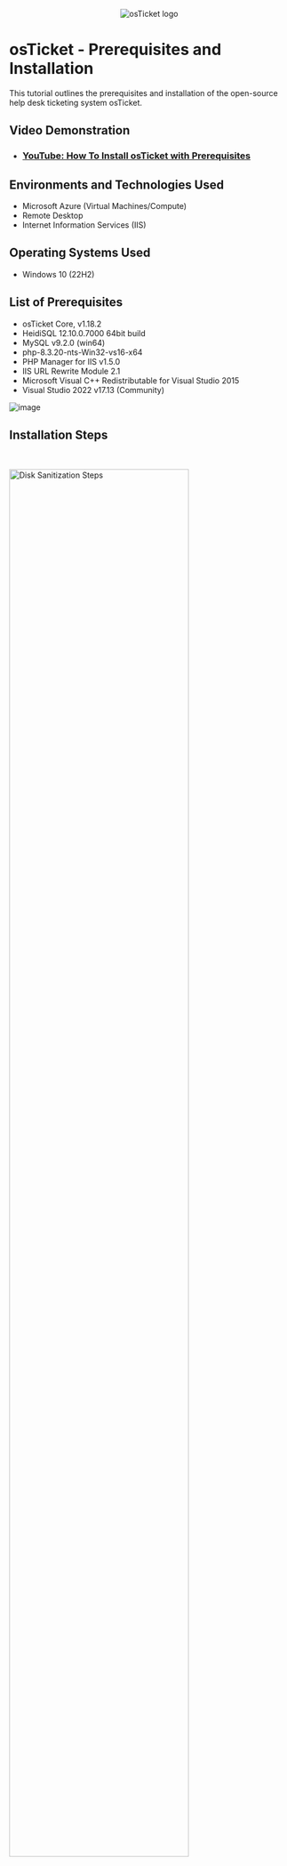 <p align="center">
<img src="https://i.imgur.com/Clzj7Xs.png" alt="osTicket logo"/>
</p>

<h1>osTicket - Prerequisites and Installation</h1>
This tutorial outlines the prerequisites and installation of the open-source help desk ticketing system osTicket.<br />


<h2>Video Demonstration</h2>

- ### [YouTube: How To Install osTicket with Prerequisites](https://www.youtube.com/watch?v=o-YBDTqX_ZU)

<h2>Environments and Technologies Used</h2>

- Microsoft Azure (Virtual Machines/Compute)
- Remote Desktop
- Internet Information Services (IIS)

<h2>Operating Systems Used </h2>

- Windows 10 (22H2)

<h2>List of Prerequisites</h2>

- osTicket Core, v1.18.2
- HeidiSQL 12.10.0.7000 64bit build
- MySQL v9.2.0 (win64)
- php-8.3.20-nts-Win32-vs16-x64
- PHP Manager for IIS v1.5.0
- IIS URL Rewrite Module 2.1 
- Microsoft Visual C++ Redistributable for Visual Studio 2015
- Visual Studio 2022 v17.13 (Community)

![image](https://github.com/user-attachments/assets/b316e094-837e-41b4-a7f9-f1bf8e62acab)<br/>

<h2>Installation Steps</h2>

<br />

<p>
<img src="https://github.com/user-attachments/assets/8ca00ad8-2185-4006-8140-cee0ba2f2df6" height="80%" width="80%" alt="Disk Sanitization Steps"/>
</p>
<p>
<b>Enable IIS (Internet Information Services) in Windows WITH CGI (Common Gateway Interface)</b><br />
Open a browser tab and type <b>127.0.0.1</b> in the address bar. You should get a message similar to <b>This site can't be reached.</b><br/>

1. Type <b>Control Panel</b> in the desktop search area and open it. Select `Programs` > `Turn Windows features on or off`
2. Tick :white_square_button: the <b>Internet Information Services</b> box and expand
3. Expand <b>Worldwide Web Services</b> and then <b>Application Development Features</b>
4. Check &#x1F5F9; the <b>CGI</b> box and click `OK`. Once the operation is done, click `Close` and close the <b>Programs</b> window.<br/>
5. Refresh the browser tab and it should open to a tab similar to the image above.
</p>

<br/>


<p>
<img src="https://github.com/user-attachments/assets/f2d1695b-ef7b-426f-9957-16d5a7fa52fc" height="80%" width="80%" alt="Disk Sanitization Steps"/>
</p>

<b>Install PHP Manager for IIS</b></br>
1. Navigate to https://github.com/phpmanager/phpmanager/releases on your browser.
2. Click on the file named <b>PHPManagerForIIS_x64.msi</b>. The file will be downloaded automatically.
3. Type <b>File Explorer</b> in the search box and open it.
4. Open the <b>Downloads</b> folder.
5. Double-click the file `PHPManagerForIIS_x64` > click `Next` > accept the terms > `Next` > `Next` > `Install` > `Finish`.<br/><br/>

<p>
<img src="https://github.com/user-attachments/assets/56b5e9aa-532b-4f0e-92f5-a759bb9622ad" height="80%" width="80%" alt="Disk Sanitization Steps"/>
</p>

<b>Install the IIS URL Rewrite Module</b></br>
1. Navigate to https://www.iis.net/downloads/microsoft/url-rewrite.
2. Click on the <b>English: x64 installer</b> file. The file will be downloaded automatically.
3. Double-click the file `rewrite_amd64_en-US` and accept the terms. Click `Install` and then `Finish`.<br/><br/>

<p>
<img src="https://github.com/user-attachments/assets/7d5ace4d-bb33-4014-bc6f-7c5bb2687cf4" height="80%" width="80%" alt="Disk Sanitization Steps"/>
</p>

<b>Create a folder on the (C:) drive called PHP</b></br>
1. Type <b>File Explorer</b> in the Search box and open it.
2. Click on the ![laptop](https://github.com/user-attachments/assets/c5c0284b-de55-4fa3-8068-503056ac8200) icon > Double-click the <b>Windows (C:)</b> drive icon
3. Right-click inside the window and select <b>New</b> > <b>Folder</b>. Name the folder <b>PHP</b>, press <b>Enter</b> and leave the window open.<br/><br/>

<p>
<img src="https://github.com/user-attachments/assets/873bdcb8-9c1e-4321-b785-954b1741076e" height="80%" width="80%" alt="Disk Sanitization Steps"/>
</p>

<b>Download the PHP files</b></br>
1. Go to https://windows.php.net/download#php-8.4.
2. Select the <b>VS16 x64 Non Thread Safe (2025-Apr-08 22:21:54) Zip [30.7MB]</b> file. The file will be downloaded automatically.</br><br/>

<p>
<img src="https://github.com/user-attachments/assets/559b0df8-a4b6-460a-85a2-71a76e14beb1" height="80%" width="80%" alt="Disk Sanitization Steps"/>
</p>

<b>Copy the files from the `php-8.3.20-nts-Win32-vs16-x64` zipped folder into the PHP folder.</b></br>
1. Once downloaded, navigate to the <b>Downloads</b> folder and double-click on the `php-8.3.20-nts-Win32-vs16-x64` zipped folder.
2. Select all the files and copy them (by right-clicking inside the window, clicking `OK` on the <b>Windows Security</b> window pop-up, and clicking on <b>Copy</b>).
3. Open the <b>PHP</b> folder on the <b>(C:)</b> drive and paste the contents of the `php-8.3.20-nts-Win32-vs16-x64` folder inside it.
4. You can close the `php-8.3.20-nts-Win32-vs16-x64` folder.</b></br><br/>

<p>
<img src="https://github.com/user-attachments/assets/7ceb23d1-ce5e-4927-bcba-0dc90c17c478" height="80%" width="80%" alt="Disk Sanitization Steps"/>
</p>

<b>Install Visual C++ Redistributable</b></br>
1. Go to https://www.microsoft.com/en-us/download/details.aspx?id=48145.
2. Click on <b>Download</b>, select <b>vc_redist.x64.exe</b>, and click on <b>Download</b>.
3. Open the <b>Downloads</b> folder, double-click on the `vc_redist.x64` file, agree to the terms and click `Install`. Click `Close`.</br><br/>

<p>
<img src="https://github.com/user-attachments/assets/680b6d8d-ec61-4ab0-a07f-5f47ad453f80" height="80%" width="80%" alt="Disk Sanitization Steps"/>
</p>

<b>Install Visual Studio</b></br>
1. Go to https://visualstudio.microsoft.com/ and click on <b>Download Visual Studio</b>.
2. Once downloaded, go back to the <b>Downloads</b> folder, double-click the `VisualStudioSetup` file and click `Continue`.
3. In the <b>Workloads</b> tab, under <b>Other toolsets</b>, select <b>Data storage and processing</b>.
4. Click `Install`. This might take a few minutes.
5. Once it finishes installing, close the <b>Visual Studio 2022</b> windows.</b></br><br/>

<p>
<img src="https://github.com/user-attachments/assets/68064547-7419-4d8a-9f9b-f50702062368" height="80%" width="80%" alt="Disk Sanitization Steps"/>
</p>

<b>Install MySQL 9.2.0</b></br>
1. Go to https://dev.mysql.com/downloads/mysql/.
2. Download the <b>Windows (x86, 64-bit), MSI Installer</b> file. Click on <b>No thanks, just start my download.</b>
3. Go back to the <b>Downloads</b> folder and double-click the `mysql-9.2.0-winx64` file. Click `Next`, accept the terms and click `Next`.
4. Select `Typical` on the <b>Choose Setup Type</b> section and click `Install`. Click `Finish`.</br>
5. In the <b>MySQL Configurator</b> window, click `Next` until you get to the <b>Accounts and Roles</b> section.
6. Type the word <b>root</b> as your password. Click `Next` until you get to the <b>Apply Configuration</b> section.
7. Once there, click `Execute`. Once that's done, click `Next` and then `Finish`.</br><br/>

<p>
<img src="https://github.com/user-attachments/assets/15dba9f4-8bce-4001-ab48-4b8668dbe845" height="80%" width="80%" alt="Disk Sanitization Steps"/>
</p>

<b>Open IIS as an Administrator</b></br>
1. Type <b>IIS</b> in the search box and select <b>Run as administrator</b>.</br><br/>

<p>
<img src="https://github.com/user-attachments/assets/018b3d25-1a4c-4628-87d4-6d139a44f321" height="80%" width="80%" alt="Disk Sanitization Steps"/>
</p>

<b>Register PHP from within IIS</b></br>
1. Double-click the <b>PHP Manager</b> icon inside the <b>Internet Information Services (IIS) Manager</b> window.
2. Click on the <b>Register new PHP version</b> link. A window will open.
3. Click on the ellipsis `...`. Double-click on the <b>PHP</b> folder.
4. Double-click the `php-cgi` file and click `OK`.</br><br/>

<p>
<img src="https://github.com/user-attachments/assets/caef7993-ddda-4773-98d2-d4675b16dd76" height="80%" width="80%" alt="Disk Sanitization Steps"/>
</p>

<b>Reload IIS</b></br>
1. In the <b>Internet Information Services (IIS) Manager</b> window, click on the <b>osTicket-vm...</b> name on the left side under <b>Connections</b>.
2. You'll see a right side-panel open that says <b>Manage Server</b>. There you will have the option to `Restart`, `Start` or `Stop` the server.
3. You can also right-click on the <b>osTicket-vm...</b> name and start or stop there. Stop and start the server once.</br><br/>


<p>
<img src="https://github.com/user-attachments/assets/63333852-7346-4007-9594-62522515e9b2" height="80%" width="80%" alt="Disk Sanitization Steps"/>
</p>

<b>Download osTicket</b></br>
1. Go to https://osticket.com/.
2. Click on <b>Get Started</b>. Navigate to the <b>Open Source</b> column and click on <b>Download</b>.
3. Select the latest osTicket Core version and click on <b>Next Step</b>. Select your desired language and click on <b>Next Step</b>.
4. Do not select any plugins and click on <b>Next Step</b>. Click on <b>No Thanks</b>.
5. Go back to the <b>Downloads</b> folder, double click the `osTicket-v1.18.2.zip` file and copy the <b>upload</b> folder.
6. Go to the <b>Windows (C:)</b> drive folder, double-click the <b>inetpub</b> folder and then double-click the <b>wwwroot</b> folder.
7. Once inside the <b>wwwroot</b> folder, paste the <b>upload</b> folder.
8. Rename the <b>upload</b> folder to <b>osTicket</b>.</br><br/>

<p>
<img src="https://github.com/user-attachments/assets/79a4cd47-aca3-4d81-be75-a986aa529c40" height="80%" width="80%" alt="Disk Sanitization Steps"/>
</p>

<b>Reload IIS</b></br>
1. Open <b>IIS</b> as an Administrator. Stop and Start the server once.</br><br/>

<p>
<img src="https://github.com/user-attachments/assets/ef617686-9734-4ec5-8c51-7ce4cc098ead" height="80%" width="80%" alt="Disk Sanitization Steps"/>
</p>

<b>Open the osTicket local site</b></br>
1. In the <b>Internet Information Services (IIS) Manager</b> window, click on the drop-down arrow on the left side of the <b>osTicket-vm...</b> name in order to expand.
2. Expand the <b>Sites</b> folder. Expand <b>Default Web Site</b>. Click ONCE on <b>osTicket</b>.
3. On the right side-panel, click on `Browse *:80 (http)`. It should open a new browser tab loading the osTicket site (http://localhost/osTicket/setup/).</br><br/>

<p>
<img src="https://github.com/user-attachments/assets/3f7d5414-ded2-4eb5-a384-a3a09219ee9c" height="80%" width="80%" alt="Disk Sanitization Steps"/>
</p>

<b>Enable extensions</b></br>
1. Note that some extensions are not enabled.
2. Go back to <b>IIS</b> > <b>Sites</b> > <b>Default Web Site</b> > <b>osTicket</b>. Double-click <b>PHP Manager</b>.
3. Click `Enable or disable an extension`. Right-click on the greyed out `php_imap.dll` and select `Enable`. Enable `php_intl.dll`. Enable `php_opcache.dll`.
4. Refresh the http://localhost/osTicket/setup/ site in your browser and observe the changes. You should have only one extension not enabled.</br><br/>

<p>
<img src="https://github.com/user-attachments/assets/e1ecb51f-b505-4ea1-82b6-224b1cd93aa4" height="80%" width="80%" alt="Disk Sanitization Steps"/>
</p>

<b>Rename ost-sampleconfig.php</b></br>
1. Open <b>File Explorer</b>.
2. Copy and paste this path onto the window's address bar <b>C:\inetpub\wwwroot\osTicket\include</b>.
3. Rename `ost-sampleconfig.php` to `ost-config.php`.</br><br/>

<p>
<img src="https://github.com/user-attachments/assets/a04ebf05-e382-446c-8cbc-9127cbdec2cd" height="80%" width="80%" alt="Disk Sanitization Steps"/>
</p>

<b>Assign Permissions to `ost-config.php`</b></br>
1. Right-click on `ost-config.php` and select <b>Properties</b>.
2. Click on the <b>Security</b> tab. Click on `Advanced` > `Disable inheritance`. Click on `Remove all inherited permissions from this object`.
3. Click `Add` > `Select a principal`. Type <b>Everyone</b> in the <b>Enter the object names to select (examples):</b> box.
4. Click `Check Names` > `OK`. Check the <b>Full control</b> box and click `OK`.
5. In the <b>Advanced Security Settings for ost-config.php</b> window, were it says <b>Name:</b> it should say <b>C:\inetpub\wwwroot\osTicket\include\ost-config.php</b>.
6. Click `Apply` and `OK`. On the <b>ost-config.php Properties</b> window, click `OK`.</br><br/>

<p>
<img src="https://github.com/user-attachments/assets/7bd07e82-156f-4e51-a504-100d388b0eae" height="80%" width="80%" alt="Disk Sanitization Steps"/>
</p>

<b>Continue Setting up osTicket in the browser</b></br>
1. Back in the osTicket Installer browser tab, Click `Continue`.
2. In the <b>System Settings</b> section, in the <b>Helpdesk Name</b> box, type in whatever name you want to give your Helpdesk.
3. In the <b>Default email</b> (receives email from customers) box, type in a made-up email (for this example).
4. In the <b>Admin User</b> section, put in your made-up name, email address (it has to be different from the one in the <b>System Settings</b> section).
5. Choose a username and password. <b>DO NOT</b> click on `Install Now` yet.</br><br/>

<p>
<img src="https://github.com/user-attachments/assets/a732121f-c155-4caf-a75d-e5c8420678a3" height="80%" width="80%" alt="Disk Sanitization Steps"/>
</p>

<b>Install HeidiSQL</b></br>
1. Go to https://www.heidisql.com/.
2. Click on the <b>Downloads</b> tab next to the <b>Home</b> tab. Close out any ad pop-up windows.
3. Click on the <b>Installer, 64 bit</b> link. Go to the <b>Downloads</b> folder and double-click on <b>HeidiSQL_12.10.0.7000_Setup</b>.
4. Select <b>Install for all users (recommended)</b>. Accept the agreement and click <b>Next</b> until you get to the <b>Ready to Install</b> section.
5. Click `Install`. Click `Finish`.
6. In the <b>HeidiSQL 12.10.0.7000 - Session manager</b> window, click <b>New</b> on the bottom left side. Use the word <b>root</b> as a password.
7. Click `Open`. Right-click on <b>Unnamed</b> and select <b>Create new</b> > <b>Database</b>.
8. Type <b>osTicket</b> and click `OK`.
9. You will see the new database, <b>osTicket</b>, under the <b>Unnamed</b> panel. However, if you click it, you won't see anything inside of it in the right-side panel.</br><br/>

<p>
<img src="https://github.com/user-attachments/assets/73a6418f-11b6-4905-ba7b-daa26a6e9280" height="80%" width="80%" alt="Disk Sanitization Steps"/>
</p>

<b>Continue Setting up osTicket in the browser</b></br>
1. Go back to the (http://localhost/osTicket/setup/install.php) browser tab.
2. Under the <b>Database Settings</b> section, under <b>MySQL Database:</b>, type the word <b>osTicket</b>.
3. For <b>MySQL Username:</b> type the word <b>root</b> and for <b>MySQL Password:</b> also type <b>root</b>.
4. Click `Install Now!`</br><br/>

<p>
<img src="https://github.com/user-attachments/assets/9a3a8e2a-aaae-4f2e-b4e2-71c7ff82daa4" height="80%" width="80%" alt="Disk Sanitization Steps"/>
</p>

<p>
<img src="https://github.com/user-attachments/assets/935ac7db-2e86-46cb-8373-d75678fc966f" height="80%" width="80%" alt="Disk Sanitization Steps"/>
</p>

<b>Finalizing the installation</b></br>
1. Once the <b>Congratulations!</b> message appears on the osTicket browser tab, right-click on <b>osTicket</b> in the <b>Unnamed\osTicket\ - HeidiSQL 12.10.0.7000</b> window.
2. Select <b>Refresh</b> and you should see all the osTicket files on the right-side panel.
3. You can close the <b>HeidiSQL</b> window now.</br><br/>

<p>
<img src="https://github.com/user-attachments/assets/e54b9982-d0f5-4532-98f8-0fec023df326" height="80%" width="80%" alt="Disk Sanitization Steps"/>
</p>

<p>
<img src="https://github.com/user-attachments/assets/30a1df91-6309-425a-aaf5-e0e8a5ee6153" height="80%" width="80%" alt="Disk Sanitization Steps"/>
</p>

<b>Cleanup</b></br>
1. Open <b>File Explorer</b>.
2. Copy and paste this path onto the window's address bar, <b>C:\inetpub\wwwroot\osTicket</b> and press <b>Enter</b>.
3. Right-click on the <b>setup</b> folder and select <b>Delete</b>.
4. Now, copy and paste this path onto the window's address bar, <b>C:\inetpub\wwwroot\osTicket\include</b> and press <b>Enter</b>.
5. Right-click on `ost-config.php` and select <b>Properties</b>. In the <b>General</b> tab, go to the <b>Attributes</b> section.
6. Click on the <b>Read-Only</b> box. Click `Apply` and then `OK`.
7. You can now close any open file windows.</br><br/>

<p>
<img src="https://github.com/user-attachments/assets/28d37b92-8265-4df6-8ceb-edcf702a7837" height="80%" width="80%" alt="Disk Sanitization Steps"/>
</p>

<p>
<img src="https://github.com/user-attachments/assets/01f877d5-acb7-4856-869e-b94ec5ecfa3e" height="80%" width="80%" alt="Disk Sanitization Steps"/>
</p>

<b>Log in to osTicket as an Administrator</b></br>
1. Open a browser tab and paste this URL, http://localhost/osTicket/scp/login.php.
2. Using the name and password you created (this was done in the <b>Continue Setting up osTicket in the browser</b> step), log in as an administrator. 

<p>
<img src="https://github.com/user-attachments/assets/f15b7508-8807-4efc-bcdc-d365ee168ed4" height="80%" width="80%" alt="Disk Sanitization Steps"/>
</p>

<b>Open the End User browser tab</b></br>
1. Open a browser tab and paste this URL, http://localhost/osTicket/.
2. This is where an end user would submit a request.</br></br>


